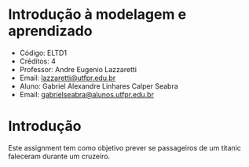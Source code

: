 # Introdução à modelagem e aprendizado
- Código: ELTD1
- Créditos: 4
- Professor: Andre Eugenio Lazzaretti
- Email: lazzaretti@utfpr.edu.br
- Aluno: Gabriel Alexandre Linhares Calper Seabra
- Email: gabrielseabra@alunos.utfpr.edu.br


# Introdução

Este assignment tem como objetivo prever se passageiros de um titanic faleceram durante um cruzeiro.